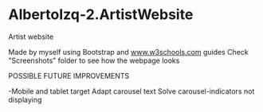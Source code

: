 # AlbertoIzq-2.ArtistWebsite
Artist website

Made by myself using Bootstrap and www.w3schools.com guides
Check "Screenshots" folder to see how the webpage looks

POSSIBLE FUTURE IMPROVEMENTS

-Mobile and tablet target
Adapt carousel text
Solve carousel-indicators not displaying
